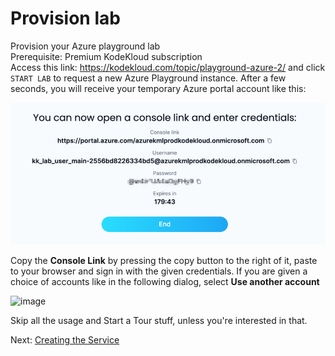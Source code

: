 # Provision lab

Provision your Azure playground lab<br/>
Prerequisite: Premium KodeKloud subscription<br/>
Access this link: https://kodekloud.com/topic/playground-azure-2/ and click `START LAB` to request a new Azure Playground instance. After a few seconds, you will receive your temporary Azure portal account like this:

![image](../images/01-sign-in.jpeg)

Copy the **Console Link** by pressing the copy button to the right of it, paste to your browser and sign in with the given credentials. If you are given a choice of accounts like in the following dialog, select **Use another account**

![image](../images/01a-sign-in.png)

Skip all the usage and Start a Tour stuff, unless you're interested in that.

Next: [Creating the Service](./02-create-service.md)



